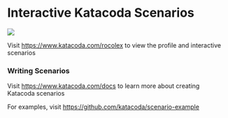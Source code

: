 # Interactive Katacoda Scenarios

[![](http://shields.katacoda.com/katacoda/rocolex/count.svg)](https://www.katacoda.com/rocolex "Get your profile on Katacoda.com")

Visit https://www.katacoda.com/rocolex to view the profile and interactive scenarios

### Writing Scenarios
Visit https://www.katacoda.com/docs to learn more about creating Katacoda scenarios

For examples, visit https://github.com/katacoda/scenario-example
